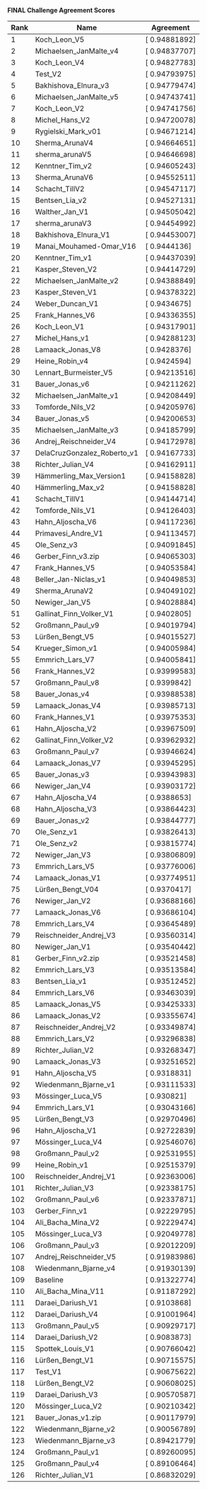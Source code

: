 **FINAL Challenge Agreement Scores**



|Rank|Name|Agreement|
|----|-----|---|
|1|Koch_Leon_V5|[ 0.94881892]|
|2|Michaelsen_JanMalte_v4|[ 0.94837707]|
|3|Koch_Leon_V4|[ 0.94827783]|
|4|Test_V2|[ 0.94793975]|
|5|Bakhishova_Elnura_v3|[ 0.94779474]|
|6|Michaelsen_JanMalte_v5|[ 0.94743741]|
|7|Koch_Leon_V2|[ 0.94741756]|
|8|Michel_Hans_V2|[ 0.94720078]|
|9|Rygielski_Mark_v01|[ 0.94671214]|
|10|Sherma_ArunaV4|[ 0.94664651]|
|11|sherma_arunaV5|[ 0.94646698]|
|12|Kenntner_Tim_v2|[ 0.94605243]|
|13|Sherma_ArunaV6|[ 0.94552511]|
|14|Schacht_TillV2|[ 0.94547117]|
|15|Bentsen_Lia_v2|[ 0.94527131]|
|16|Walther_Jan_V1|[ 0.94505042]|
|17|sherma_arunaV3|[ 0.94454992]|
|18|Bakhishova_Elnura_V1|[ 0.94453007]|
|19|Manai_Mouhamed-Omar_V16|[ 0.9444136]|
|20|Kenntner_Tim_v1|[ 0.94437039]|
|21|Kasper_Steven_V2|[ 0.94414729]|
|22|Michaelsen_JanMalte_v2|[ 0.94388849]|
|23|Kasper_Steven_V1|[ 0.94378322]|
|24|Weber_Duncan_V1|[ 0.9434675]|
|25|Frank_Hannes_V6|[ 0.94336355]|
|26|Koch_Leon_V1|[ 0.94317901]|
|27|Michel_Hans_v1|[ 0.94288123]|
|28|Lamaack_Jonas_V8|[ 0.9428376]|
|29|Heine_Robin_v4|[ 0.9424594]|
|30|Lennart_Burmeister_V5|[ 0.94213516]|
|31|Bauer_Jonas_v6|[ 0.94211262]|
|32|Michaelsen_JanMalte_v1|[ 0.94208449]|
|33|Tomforde_Nils_V2|[ 0.94205976]|
|34|Bauer_Jonas_v5|[ 0.94200653]|
|35|Michaelsen_JanMalte_v3|[ 0.94185799]|
|36|Andrej_Reischneider_V4|[ 0.94172978]|
|37|DelaCruzGonzalez_Roberto_v1|[ 0.94167733]|
|38|Richter_Julian_V4|[ 0.94162911]|
|39|Hämmerling_Max_Version1|[ 0.94158828]|
|40|Hämmerling_Max_v2|[ 0.94158828]|
|41|Schacht_TillV1|[ 0.94144714]|
|42|Tomforde_Nils_V1|[ 0.94126403]|
|43|Hahn_Aljoscha_V6|[ 0.94117236]|
|44|Primavesi_Andre_V1|[ 0.94113457]|
|45|Ole_Senz_v3|[ 0.94091845]|
|46|Gerber_Finn_v3.zip|[ 0.94065303]|
|47|Frank_Hannes_V5|[ 0.94053584]|
|48|Beller_Jan-Niclas_v1|[ 0.94049853]|
|49|Sherma_ArunaV2|[ 0.94049102]|
|50|Newiger_Jan_V5|[ 0.94028884]|
|51|Gallinat_Finn_Volker_V1|[ 0.9402805]|
|52|Großmann_Paul_v9|[ 0.94019794]|
|53|Lürßen_Bengt_V5|[ 0.94015527]|
|54|Krueger_Simon_v1|[ 0.94005984]|
|55|Emmrich_Lars_V7|[ 0.94005841]|
|56|Frank_Hannes_V2|[ 0.93999583]|
|57|Großmann_Paul_v8|[ 0.9399842]|
|58|Bauer_Jonas_v4|[ 0.93988538]|
|59|Lamaack_Jonas_V4|[ 0.93985713]|
|60|Frank_Hannes_V1|[ 0.93975353]|
|61|Hahn_Aljoscha_V2|[ 0.93967509]|
|62|Gallinat_Finn_Volker_V2|[ 0.93962932]|
|63|Großmann_Paul_v7|[ 0.93946624]|
|64|Lamaack_Jonas_V7|[ 0.93945295]|
|65|Bauer_Jonas_v3|[ 0.93943983]|
|66|Newiger_Jan_V4|[ 0.93903172]|
|67|Hahn_Aljoscha_V4|[ 0.9388653]|
|68|Hahn_Aljoscha_V3|[ 0.93864423]|
|69|Bauer_Jonas_v2|[ 0.93844777]|
|70|Ole_Senz_v1|[ 0.93826413]|
|71|Ole_Senz_v2|[ 0.93815774]|
|72|Newiger_Jan_V3|[ 0.93806809]|
|73|Emmrich_Lars_V5|[ 0.93776006]|
|74|Lamaack_Jonas_V1|[ 0.93774951]|
|75|Lürßen_Bengt_V04|[ 0.9370417]|
|76|Newiger_Jan_V2|[ 0.93688166]|
|77|Lamaack_Jonas_V6|[ 0.93686104]|
|78|Emmrich_Lars_V4|[ 0.93645489]|
|79|Reischneider_Andrej_V3|[ 0.93560314]|
|80|Newiger_Jan_V1|[ 0.93540442]|
|81|Gerber_Finn_v2.zip|[ 0.93521458]|
|82|Emmrich_Lars_V3|[ 0.93513584]|
|83|Bentsen_Lia_v1|[ 0.93512452]|
|84|Emmrich_Lars_V6|[ 0.93463039]|
|85|Lamaack_Jonas_V5|[ 0.93425333]|
|86|Lamaack_Jonas_V2|[ 0.93355674]|
|87|Reischneider_Andrej_V2|[ 0.93349874]|
|88|Emmrich_Lars_V2|[ 0.93296838]|
|89|Richter_Julian_V2|[ 0.93268347]|
|90|Lamaack_Jonas_V3|[ 0.93251652]|
|91|Hahn_Aljoscha_V5|[ 0.9318831]|
|92|Wiedenmann_Bjarne_v1|[ 0.93111533]|
|93|Mössinger_Luca_V5|[ 0.930821]|
|94|Emmrich_Lars_V1|[ 0.93043166]|
|95|Lürßen_Bengt_V3|[ 0.92970496]|
|96|Hahn_Aljoscha_V1|[ 0.92722839]|
|97|Mössinger_Luca_V4|[ 0.92546076]|
|98|Großmann_Paul_v2|[ 0.92531955]|
|99|Heine_Robin_v1|[ 0.92515379]|
|100|Reischneider_Andrej_V1|[ 0.92363006]|
|101|Richter_Julian_V3|[ 0.92338175]|
|102|Großmann_Paul_v6|[ 0.92337871]|
|103|Gerber_Finn_v1|[ 0.92229795]|
|104|Ali_Bacha_Mina_V2|[ 0.92229474]|
|105|Mössinger_Luca_V3|[ 0.92049778]|
|106|Großmann_Paul_v3|[ 0.92012209]|
|107|Andrej_Reischneider_V5|[ 0.91983986]|
|108|Wiedenmann_Bjarne_v4|[ 0.91930139]|
|109|Baseline|[ 0.91322774]|
|110|Ali_Bacha_Mina_V11|[ 0.91187292]|
|111|Daraei_Dariush_V1|[ 0.9103868]|
|112|Daraei_Dariush_V4|[ 0.91001964]|
|113|Großmann_Paul_v5|[ 0.90929717]|
|114|Daraei_Dariush_V2|[ 0.9083873]|
|115|Spottek_Louis_V1|[ 0.90766042]|
|116|Lürßen_Bengt_V1|[ 0.90715575]|
|117|Test_V1|[ 0.90675622]|
|118|Lürßen_Bengt_V2|[ 0.90608025]|
|119|Daraei_Dariush_V3|[ 0.90570587]|
|120|Mössinger_Luca_V2|[ 0.90210342]|
|121|Bauer_Jonas_v1.zip|[ 0.90117979]|
|122|Wiedenmann_Bjarne_v2|[ 0.90056789]|
|123|Wiedenmann_Bjarne_v3|[ 0.89421779]|
|124|Großmann_Paul_v1|[ 0.89260095]|
|125|Großmann_Paul_v4|[ 0.89106464]|
|126|Richter_Julian_V1|[ 0.86832029]|
